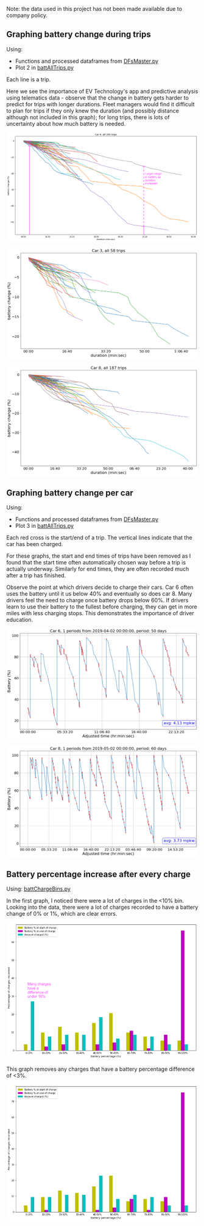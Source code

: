 Note: the data used in this project has not been made available due to company policy.

<h2>Graphing battery change during trips</h2>

Using: 
* Functions and processed dataframes from [DFsMaster.py](DFsMaster.py)
* Plot 2 in [battAllTrips.py](battAllTrips.py)

Each line is a trip. 

Here we see the importance of EV Technology's app and predictive analysis using telematics data - observe that the change in battery gets harder to predict for trips with longer durations. Fleet managers would find it difficult to plan for trips if they only knew the duration (and possibly distance although not included in this graph); for long trips, there is lots of uncertainty about how much battery is needed.

![Graph1](./images/slide4_car6_annotation.png)

![Graph2](./images/slide5_car3.png)

![Graph3](./images/slide5_car8.png)

<h2>Graphing battery change per car</h2>

Using: 
* Functions and processed dataframes from [DFsMaster.py](DFsMaster.py)
* Plot 3 in [battAllTrips.py](battAllTrips.py)

Each red cross is the start/end of a trip. The vertical lines indicate that the car has been charged.

For these graphs, the start and end times of trips have been removed as I found that the start time often automatically chosen way before a trip is actually underway. Similarly for end times, they are often recorded much after a trip has finished. 

Observe the point at which drivers decide to charge their cars. Car 6 often uses the battery until it us below 40% and eventually so does car 8. Many drivers feel the need to charge once battery drops below 60%. If drivers learn to use their battery to the fullest before charging, they can get in more miles with less charging stops. This demonstrates the importance of driver education.

![Graph4](./images/slide8_car6.png)

![Graph5](./images/slide9_car8.png)

<h2>Battery percentage increase after every charge</h2>

Using: [battChargeBins.py](battChargeBins.py)

In the first graph, I noticed there were a lot of charges in the <10% bin. Looking into the data, there were a lot of charges recorded to have a battery change of 0% or 1%, which are clear errors.

![Bins1](./images/bins_withUnder3.png)

This graph removes any charges that have a battery percentage difference of <3%.

![Bins2](./images/bins_withoutUnder3.png)
